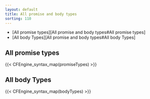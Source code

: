 ```yaml
---
layout: default
title: All promise and body types
sorting: 110
---
```


* [All promise types][All promise and body types#All promise types]
* [All body Types][All promise and body types#All body Types]

## All promise types

{{< CFEngine_syntax_map(promiseTypes) >}}

## All body Types

{{< CFEngine_syntax_map(bodyTypes) >}}

